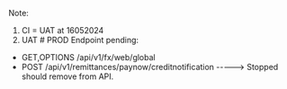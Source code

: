 Note:
1) CI = UAT at 16052024
2) UAT # PROD
Endpoint pending:
- GET,OPTIONS /api/v1/fx/web/global
- POST /api/v1/remittances/paynow/creditnotification -----> Stopped should remove from API.
